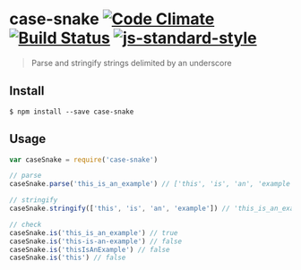case-snake [![Code Climate](https://codeclimate.com/github/ileri/case-snake/badges/gpa.svg)](https://codeclimate.com/github/ileri/case-snake) [![Build Status](https://travis-ci.org/ileri/case-snake.svg?branch=master)](https://travis-ci.org/ileri/case-snake) [![js-standard-style](https://img.shields.io/badge/code%20style-standard-brightgreen.svg?style=flat)](https://github.com/feross/standard)
==============
> Parse and stringify strings delimited by an underscore

Install
--------------
```
$ npm install --save case-snake
```

Usage
--------------
```js
var caseSnake = require('case-snake')

// parse
caseSnake.parse('this_is_an_example') // ['this', 'is', 'an', 'example']

// stringify
caseSnake.stringify(['this', 'is', 'an', 'example']) // 'this_is_an_example'

// check
caseSnake.is('this_is_an_example') // true
caseSnake.is('this-is-an-example') // false
caseSnake.is('thisIsAnExample') // false
caseSnake.is('this') // false
```
